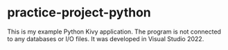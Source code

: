 # practice-project-python

This is my example Python Kivy application. The program is not connected to any databases or I/O files. It was developed in Visual Studio 2022.

